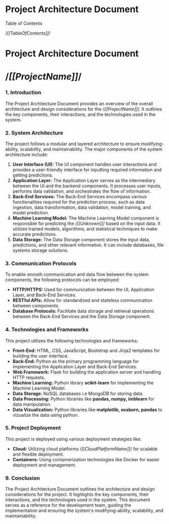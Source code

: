 # Project Architecture Document

Table of Contents

/*[[TableOfContents]]*/

# Project Architecture Document

# /*[[ProjectName]]*/

### 1. Introduction

The Project Architecture Document provides an overview of the overall architecture and design considerations for the /*[[ProjectName]]*/. It outlines the key components, their interactions, and the technologies used in the system.

### 2. System Architecture

The project follows a modular and layered architecture to ensure modifying-ability, scalability, and maintainability. The major components of the system architecture include:

1. **User Interface (UI):** The UI component handles user interactions and provides a user-friendly interface for inputting required information and getting predictions.
2. **Application Layer:** The Application Layer serves as the intermediary between the UI and the backend components. It processes user inputs, performs data validation, and orchestrates the flow of information.
3. **Back-End Services:** The Back-End Services encompass various functionalities required for the prediction process, such as data ingestion, data transformation, data validation, model training, and model prediction.
4. **Machine Learning Model:** The Machine Learning Model component is responsible for predicting the /*[[Unknown]]*/ based on the input data. It utilizes trained models, algorithms, and statistical techniques to make accurate predictions.
5. **Data Storage:** The Data Storage component stores the input data, predictions, and other relevant information. It can include databases, file systems storage solutions.

### 3. Communication Protocols

To enable smooth communication and data flow between the system components, the following protocols can be employed:

- **HTTP/HTTPS:** Used for communication between the UI, Application Layer, and Back-End Services.
- **RESTful APIs:** Allow for standardized and stateless communication between components.
- **Database Protocols:** Facilitate data storage and retrieval operations between the Back-End Services and the Data Storage component.

### 4. Technologies and Frameworks

This project utilizes the following technologies and frameworks:

- **Front-End:** HTML, CSS, JavaScript, Bootstrap and Jinja2 templates for building the user interface.
- **Back-End:** Python as the primary programming language for implementing the Application Layer and Back-End Services.
- **Web Framework:** Flask for building the application server and handling HTTP requests.
- **Machine Learning:** Python library **scikit-learn** for implementing the Machine Learning Model.
- **Data Storage:** NoSQL databases i.e MongoDB for storing data.
- **Data Processing:** Python libraries like **pandas, numpy, imblearn** for data manipulation.
- **Data Vizualization:** Python libraries like **matplotlib, seaborn, pandas** to vizualize the data using python.

### 5. Project Deployment

This project is deployed using various deployment strategies like:

- **Cloud:** Utilizing cloud platforms /*[[CloudPlatformName]]*/ for scalable and flexible deployment.
- **Containers:** Using containerization technologies like Docker for easier deployment and management.

### 9. Conclusion

The Project Architecture Document outlines the architecture and design considerations for the project. It highlights the key components, their interactions, and the technologies used in the system. This document serves as a reference for the development team, guiding the implementation and ensuring the system's modifying-ability, scalability, and maintainability.
